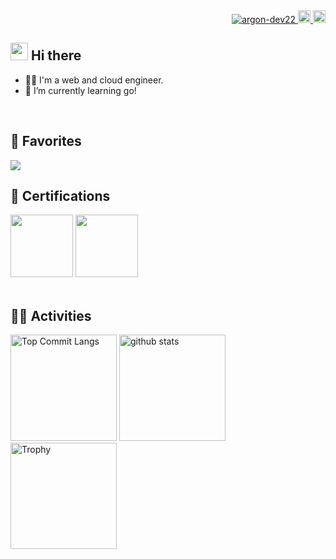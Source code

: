 <div align="right">
  <a href="https://github.com/argon-dev22/argon-dev22/">
    <img src="https://komarev.com/ghpvc/?username=argon-dev22" alt="argon-dev22" />
  </a>
  <a href="https://x.com/argon0903">
    <img height="20" src="https://img.shields.io/twitter/follow/argon-dev22?label=Twitter&logo=twitter&style=flat" />
  </a>
  <a href="https://qiita.com/argon0122">
    <img height="20" src="https://qiita-badge.apiapi.app/s/argon-dev22/posts.svg" />
  </a>
</div>

## <img src="https://media.giphy.com/media/hvRJCLFzcasrR4ia7z/giphy.gif" width="28"> Hi there

- 🧑‍💻 I'm a web and cloud engineer.
- 🌱 I’m currently learning go!
<br>

## 🌱 Favorites
<img src="https://skillicons.dev/icons?i=aws,terraform,docker,kubernetes,typescript,next,go,linux,github" />
<br>

## 🏅 Certifications
<div align="left">
  <img height="100" width="100" src="https://images.credly.com/size/160x160/images/0e284c3f-5164-4b21-8660-0d84737941bc/image.png" />
  <img height="100" width="100" src="https://images.credly.com/size/680x680/images/f0d3fbb9-bfa7-4017-9989-7bde8eaf42b1/image.png" />
</div>
<br>

## 🏃‍♀️ Activities
<div align="left"> 
  <img alt="Top Commit Langs" height="170px" src="http://github-profile-summary-cards.vercel.app/api/cards/most-commit-language?username=argon-dev22&theme=onedark&exclude=php" />
  <img alt="github stats" height="170px" src="http://github-profile-summary-cards.vercel.app/api/cards/stats?username=argon-dev22&theme=onedark" />
  <img alt="Trophy" height="170px" src="https://github-profile-trophy.vercel.app/?username=argon-dev22&theme=onedark&column=7&title=-Stars,-Reviews" />
</div>


